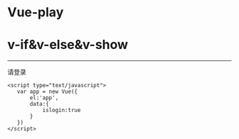# Vue-play
<!DOCTYPE html>
<html lang="en">
<head>
    <meta charset="UTF-8">
    <script type="text/javascript" src="../assets/js/Vue.js"></script>
    <title>v-if & v-else &v-show</title>
</head>
<body>
    <h1>v-if&v-else&v-show</h1>
    <hr>
    <div id="app">
        <div v-if='islogin'Hi!></div>
        <div v-else>请登录</div>
    </div>

    <script type="text/javascript">
       var app = new Vue({
           el:'app',
           data:{
               islogin:true
           }
       })
    </script>
</body>
</html>
